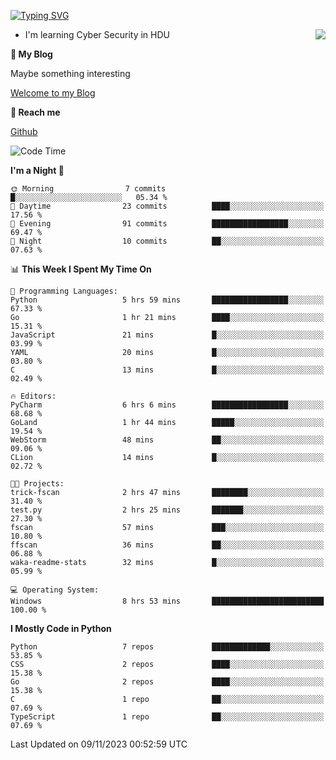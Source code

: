 [![Typing SVG](https://readme-typing-svg.herokuapp.com?font=Fira+Code&pause=1000&random=false&width=450&height=60&lines=Hello+%F0%9F%91%8B%F0%9F%8F%BB;I'm+JBNRZ)](https://git.io/typing-svg)

<a href="#">
  <img align="right" src="https://github-readme-stats.vercel.app/api?username=JBNRZ&show_icons=true&bg_color=15,f2f7fd,E0EAFC" />
</a>

- I'm learning Cyber Security in HDU

 **🌱 My Blog**

Maybe something interesting

[Welcome to my Blog](https://jbnrz.com.cn/)

 **💬 Reach me** 

[Github](https://github.com/JBNRZ)


<!--START_SECTION:waka-->
![Code Time](http://img.shields.io/badge/Code%20Time-81%20hrs%2025%20mins-blue)

**I'm a Night 🦉** 

```text
🌞 Morning                7 commits           █░░░░░░░░░░░░░░░░░░░░░░░░   05.34 % 
🌆 Daytime                23 commits          ████░░░░░░░░░░░░░░░░░░░░░   17.56 % 
🌃 Evening                91 commits          █████████████████░░░░░░░░   69.47 % 
🌙 Night                  10 commits          ██░░░░░░░░░░░░░░░░░░░░░░░   07.63 % 
```


📊 **This Week I Spent My Time On** 

```text
💬 Programming Languages: 
Python                   5 hrs 59 mins       █████████████████░░░░░░░░   67.33 % 
Go                       1 hr 21 mins        ████░░░░░░░░░░░░░░░░░░░░░   15.31 % 
JavaScript               21 mins             █░░░░░░░░░░░░░░░░░░░░░░░░   03.99 % 
YAML                     20 mins             █░░░░░░░░░░░░░░░░░░░░░░░░   03.80 % 
C                        13 mins             █░░░░░░░░░░░░░░░░░░░░░░░░   02.49 % 

🔥 Editors: 
PyCharm                  6 hrs 6 mins        █████████████████░░░░░░░░   68.68 % 
GoLand                   1 hr 44 mins        █████░░░░░░░░░░░░░░░░░░░░   19.54 % 
WebStorm                 48 mins             ██░░░░░░░░░░░░░░░░░░░░░░░   09.06 % 
CLion                    14 mins             █░░░░░░░░░░░░░░░░░░░░░░░░   02.72 % 

🐱‍💻 Projects: 
trick-fscan              2 hrs 47 mins       ████████░░░░░░░░░░░░░░░░░   31.40 % 
test.py                  2 hrs 25 mins       ███████░░░░░░░░░░░░░░░░░░   27.30 % 
fscan                    57 mins             ███░░░░░░░░░░░░░░░░░░░░░░   10.80 % 
ffscan                   36 mins             ██░░░░░░░░░░░░░░░░░░░░░░░   06.88 % 
waka-readme-stats        32 mins             █░░░░░░░░░░░░░░░░░░░░░░░░   05.99 % 

💻 Operating System: 
Windows                  8 hrs 53 mins       █████████████████████████   100.00 % 
```

**I Mostly Code in Python** 

```text
Python                   7 repos             █████████████░░░░░░░░░░░░   53.85 % 
CSS                      2 repos             ████░░░░░░░░░░░░░░░░░░░░░   15.38 % 
Go                       2 repos             ████░░░░░░░░░░░░░░░░░░░░░   15.38 % 
C                        1 repo              ██░░░░░░░░░░░░░░░░░░░░░░░   07.69 % 
TypeScript               1 repo              ██░░░░░░░░░░░░░░░░░░░░░░░   07.69 % 
```




 Last Updated on 09/11/2023 00:52:59 UTC
<!--END_SECTION:waka-->
